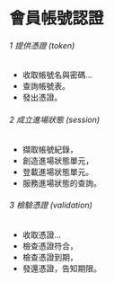 # 會員帳號認證

###### 1 提供憑證 (token)

- 收取帳號名與密碼...
- 查詢帳號表。
- 發出憑證。

###### 2 成立進場狀態 (session)

- 擷取帳號紀錄，
- 創造進場狀態單元，
- 登載進場狀態單元。
- 服務進場狀態的查詢。

###### 3 檢驗憑證 (validation)

- 收取憑證...
- 檢查憑證符合，
- 檢查憑證到期，
- 發還憑證，告知期限。
